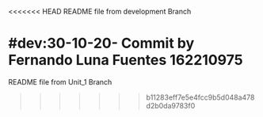 <<<<<<< HEAD
README file from development Branch

#dev:30-10-20- Commit by Fernando Luna Fuentes 162210975 
=======
README file from Unit_1 Branch
>>>>>>> b11283eff7e5e4fcc9b5d048a478d2b0da9783f0
